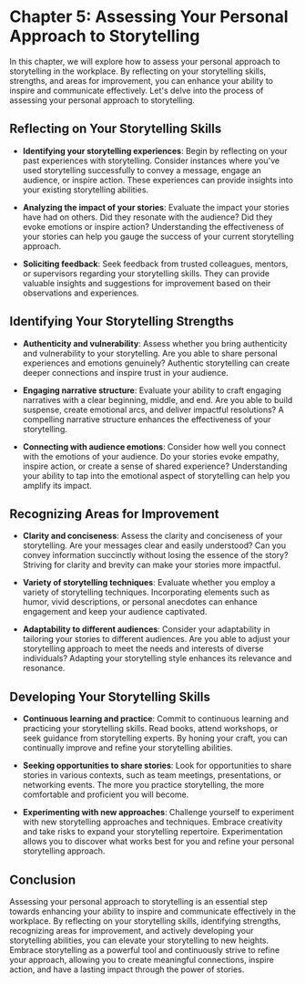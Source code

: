 Chapter 5: Assessing Your Personal Approach to Storytelling
===========================================================

In this chapter, we will explore how to assess your personal approach to storytelling in the workplace. By reflecting on your storytelling skills, strengths, and areas for improvement, you can enhance your ability to inspire and communicate effectively. Let's delve into the process of assessing your personal approach to storytelling.

Reflecting on Your Storytelling Skills
--------------------------------------

* **Identifying your storytelling experiences**: Begin by reflecting on your past experiences with storytelling. Consider instances where you've used storytelling successfully to convey a message, engage an audience, or inspire action. These experiences can provide insights into your existing storytelling abilities.

* **Analyzing the impact of your stories**: Evaluate the impact your stories have had on others. Did they resonate with the audience? Did they evoke emotions or inspire action? Understanding the effectiveness of your stories can help you gauge the success of your current storytelling approach.

* **Soliciting feedback**: Seek feedback from trusted colleagues, mentors, or supervisors regarding your storytelling skills. They can provide valuable insights and suggestions for improvement based on their observations and experiences.

Identifying Your Storytelling Strengths
---------------------------------------

* **Authenticity and vulnerability**: Assess whether you bring authenticity and vulnerability to your storytelling. Are you able to share personal experiences and emotions genuinely? Authentic storytelling can create deeper connections and inspire trust in your audience.

* **Engaging narrative structure**: Evaluate your ability to craft engaging narratives with a clear beginning, middle, and end. Are you able to build suspense, create emotional arcs, and deliver impactful resolutions? A compelling narrative structure enhances the effectiveness of your storytelling.

* **Connecting with audience emotions**: Consider how well you connect with the emotions of your audience. Do your stories evoke empathy, inspire action, or create a sense of shared experience? Understanding your ability to tap into the emotional aspect of storytelling can help you amplify its impact.

Recognizing Areas for Improvement
---------------------------------

* **Clarity and conciseness**: Assess the clarity and conciseness of your storytelling. Are your messages clear and easily understood? Can you convey information succinctly without losing the essence of the story? Striving for clarity and brevity can make your stories more impactful.

* **Variety of storytelling techniques**: Evaluate whether you employ a variety of storytelling techniques. Incorporating elements such as humor, vivid descriptions, or personal anecdotes can enhance engagement and keep your audience captivated.

* **Adaptability to different audiences**: Consider your adaptability in tailoring your stories to different audiences. Are you able to adjust your storytelling approach to meet the needs and interests of diverse individuals? Adapting your storytelling style enhances its relevance and resonance.

Developing Your Storytelling Skills
-----------------------------------

* **Continuous learning and practice**: Commit to continuous learning and practicing your storytelling skills. Read books, attend workshops, or seek guidance from storytelling experts. By honing your craft, you can continually improve and refine your storytelling abilities.

* **Seeking opportunities to share stories**: Look for opportunities to share stories in various contexts, such as team meetings, presentations, or networking events. The more you practice storytelling, the more comfortable and proficient you will become.

* **Experimenting with new approaches**: Challenge yourself to experiment with new storytelling approaches and techniques. Embrace creativity and take risks to expand your storytelling repertoire. Experimentation allows you to discover what works best for you and refine your personal storytelling approach.

Conclusion
----------

Assessing your personal approach to storytelling is an essential step towards enhancing your ability to inspire and communicate effectively in the workplace. By reflecting on your storytelling skills, identifying strengths, recognizing areas for improvement, and actively developing your storytelling abilities, you can elevate your storytelling to new heights. Embrace storytelling as a powerful tool and continuously strive to refine your approach, allowing you to create meaningful connections, inspire action, and have a lasting impact through the power of stories.
